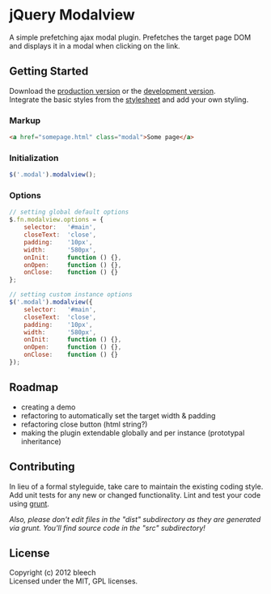 # jQuery Modalview

A simple prefetching ajax modal plugin. Prefetches the target page DOM and displays it in a modal when clicking on the link.

## Getting Started
Download the [production version][min] or the [development version][max].  
Integrate the basic styles from the [stylesheet][styles] and add your own styling.

[min]: https://raw.github.com/bleech/jquery.modalview/master/dist/jquery.modalview.min.js
[max]: https://raw.github.com/bleech/jquery.modalview/master/dist/jquery.modalview.js
[styles]: https://raw.github.com/bleech/jquery.modalview/master/dist/jquery.modalview.css

### Markup
```html
<a href="somepage.html" class="modal">Some page</a>
```

### Initialization
```javascript
$('.modal').modalview();
```

### Options
```javascript
// setting global default options
$.fn.modalview.options = {
	selector:   '#main',
	closeText:  'close',
	padding:    '10px',
	width:      '580px',
	onInit:     function () {},
	onOpen:     function () {},
	onClose:    function () {}
};

// setting custom instance options
$('.modal').modalview({
	selector:   '#main',
	closeText:  'close',
	padding:    '10px',
	width:      '580px',
	onInit:     function () {},
	onOpen:     function () {},
	onClose:    function () {}
});
```

## Roadmap
- creating a demo
- refactoring to automatically set the target width & padding
- refactoring close button (html string?)
- making the plugin extendable globally and per instance (prototypal inheritance)

## Contributing
In lieu of a formal styleguide, take care to maintain the existing coding style. Add unit tests for any new or changed functionality. Lint and test your code using [grunt](https://github.com/cowboy/grunt).

_Also, please don't edit files in the "dist" subdirectory as they are generated via grunt. You'll find source code in the "src" subdirectory!_

## License
Copyright (c) 2012 bleech  
Licensed under the MIT, GPL licenses.
